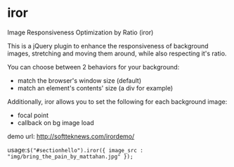 # iror
Image Responsiveness Optimization by Ratio (iror)

This is a jQuery plugin to enhance the responsiveness of background images, stretching and moving them around, while also respecting it's ratio.

You can choose between 2 behaviors for your background:
- match the browser's window size (default)
- match an element's contents' size (a div for example)

Additionally, iror allows you to set the following for each background image:
- focal point
- callback on bg image load

demo url: http://softteknews.com/irordemo/

usage:`$("#sectionhello").iror({
					image_src : "img/bring_the_pain_by_mattahan.jpg"
				});`


